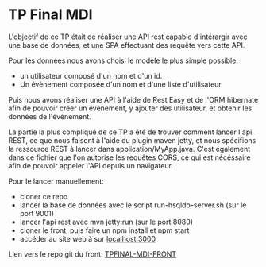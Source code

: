 # TP Final MDI

L'objectif de ce TP était de réaliser une API rest capable d'intérargir avec une base de données, et une SPA effectuant des requête vers cette API.

Pour les données nous avons choisi le modèle le plus simple possible: 
- un utilisateur composé d'un nom et d'un id.
- Un évènement composée d'un nom et d'une liste d'utilisateur.

Puis nous avons réaliser une API à l'aide de Rest Easy et de l'ORM hibernate afin de pouvoir créer un évènement, y ajouter des utilisateur, et obtenir les données de l'évènement.

La partie la plus compliqué de ce TP a été de trouver comment lancer l'api REST, ce que nous faisont à l'aide du plugin maven jetty, et nous spécifions la ressource REST à lancer dans application/MyApp.java.
C'est également dans ce fichier que l'on autorise les requêtes CORS, ce qui est nécéssaire afin de pouvoir appeler l'API depuis un navigateur.

Pour le lancer manuellement:
- cloner ce repo
- lancer la base de données avec le script run-hsqldb-server.sh (sur le port 9001)
- lancer l'api rest avec mvn jetty:run (sur le port 8080)
- cloner le front, puis faire un npm install et npm start
- accéder au site web à sur [localhost:3000](localhost:3000)

Lien vers le repo git du front: [TPFINAL-MDI-FRONT](https://github.com/Gillian-B/TPFINAL-MDI-FRONT)
